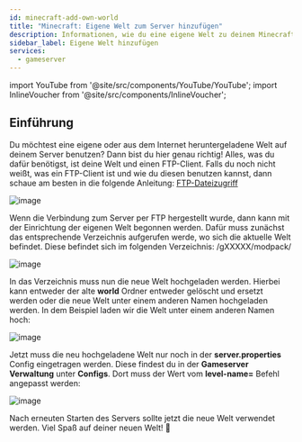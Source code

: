 ```yaml
---
id: minecraft-add-own-world
title: "Minecraft: Eigene Welt zum Server hinzufügen"
description: Informationen, wie du eine eigene Welt zu deinem Minecraft-Server von ZAP-Hosting hinzufügen kannst - ZAP-Hosting.com Dokumentation
sidebar_label: Eigene Welt hinzufügen
services:
  - gameserver
---
```


import YouTube from '@site/src/components/YouTube/YouTube';
import InlineVoucher from '@site/src/components/InlineVoucher';

## Einführung
Du möchtest eine eigene oder aus dem Internet heruntergeladene Welt auf deinem Server benutzen? Dann bist du hier genau richtig! Alles, was du dafür benötigst, ist deine Welt und einen FTP-Client. Falls du noch nicht weißt, was ein FTP-Client ist und wie du diesen benutzen kannst, dann schaue am besten in die folgende Anleitung: [FTP-Dateizugriff](minecraft-add-own-world.md)

![image](https://screensaver01.zap-hosting.com/index.php/s/NN5e5EQbxnnXH87/preview)

<YouTube videoId="5tII3C9yO3g" title="How to upload custom MAPS on your Minecraft Server" description="Hast du das Gefühl, dass du etwas besser verstehst, wenn du es in Aktion siehst? Wir haben etwas für dich! Tauche ab in unser Video, welches alles für dich zusammenfasst. Egal, ob du es eilig hast oder einfach nur Informationen auf möglichst verständliche Art und Weise aufnehmen möchtest!"/>

Wenn die Verbindung zum Server per FTP hergestellt wurde, dann kann mit der Einrichtung der eigenen Welt begonnen werden. Dafür muss zunächst das entsprechende Verzeichnis aufgerufen werde, wo sich die aktuelle Welt befindet. Diese befindet sich im folgenden Verzeichnis: /gXXXXX/modpack/

![image](https://screensaver01.zap-hosting.com/index.php/s/LRyw78YfTExHAFR/preview)

In das Verzeichnis muss nun die neue Welt hochgeladen werden. Hierbei kann entweder der alte **world** Ordner entweder gelöscht und ersetzt werden oder die neue Welt unter einem anderen Namen hochgeladen werden. In dem Beispiel laden wir die Welt unter einem anderen Namen hoch:

![image](https://screensaver01.zap-hosting.com/index.php/s/ALswtmYGiRPtA7e/preview)

Jetzt muss die neu hochgeladene Welt nur noch in der **server.properties** Config eingetragen werden. Diese findest du in der **Gameserver Verwaltung** unter **Configs**. Dort muss der Wert vom **level-name=** Befehl angepasst werden:

![image](https://screensaver01.zap-hosting.com/index.php/s/SqH24c8YDySWfDi/preview)


Nach erneuten Starten des Servers sollte jetzt die neue Welt verwendet werden. Viel Spaß auf deiner neuen Welt! 🙂

<InlineVoucher />